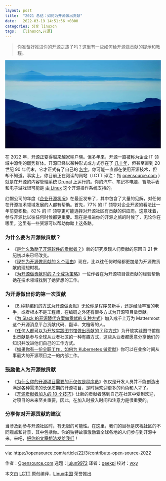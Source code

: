 ```yaml
---
layout: post
title:	"2021 总结：如何为开源做出贡献"
date:	2022-03-19 14:51:56 +0800 
categories:	分享 linuxcn 
tags:	[linuxcn,开源]
---
```




> 
> 你准备好推进你的开源之旅了吗？这里有一些如何给开源做贡献的提示和教程。
> 
> 
> 


![](/Asserts/Images/album/202203/19/145149b9uvnnrkfnuzm7uf.jpg "Working from home at a laptop")


在 2022 年，开源正变得越来越家喻户晓。但多年来，开源一直被称为企业 IT 领域中潦倒的弱势群体。开源已经以某种形式或方式存在了 [几十年](https://www.redhat.com/en/topics/open-source/what-is-open-source#the-history-of-open-source?intcmp=7013a000002qLH8AAM)，但甚至直到 20 世纪 90 年代末，它才正式有了自己的 [名字](https://opensource.com/article/18/2/coining-term-open-source-software)。你可能一直都在使用开源技术，但却不知道。事实上，你目前正在阅读的网站（LCTT 译注：指 [opensource.com](http://opensource.com) ）就是在开源的内容管理系统 [Drupal](https://opensource.com/tags/drupal) 上运行的。你的汽车、笔记本电脑、智能手表和电子游戏很可能是 [由 Linux](https://opensource.com/article/19/8/everyday-tech-runs-linux) 这个开源操作系统支持的。


红帽公司的年度《[企业开源状况](https://www.redhat.com/en/enterprise-open-source-report/2022?intcmp=7013a000002qLH8AAM)》在最近发布了，其中包含了大量的见解，对任何在开源技术领域发展的人都有帮助。首先，77% 的 IT 领导对企业开源的看法比一年前更积极，82% 的 IT 领导更可能选择对开源社区有贡献的供应商。这意味着，参与开源比以往任何时候都更重要。现在是推进你的开源之旅的时候了，无论你在哪里。这里有一些资源可以帮助你踏上这条路。


### 为什么要为开源做贡献？


* 《[是什么激励了开源软件的贡献者？](https://opensource.com/article/21/4/motivates-open-source-contributors)》新的研究发现人们贡献的原因自 21 世纪初以来已经改变。
* 《[现在为开源做贡献的 3 个理由](https://opensource.com/article/20/6/why-contribute-open-source)》现在，比以往任何时候都更加是为开源做贡献的理想时机。
* 《[为开源做贡献时的 7 个成功策略](https://opensource.com/article/22/1/open-source-contributions-career)》一位作者在为开源项目做贡献的经验帮助她在技术领域找到了她梦想的工作。


### 为开源做出你的第一次贡献


* 《[8 种非编码的方式为开源做贡献](https://opensource.com/life/16/1/8-ways-contribute-open-source-without-writing-code)》无论你是程序员新手，还是经验丰富的老手，或者根本不是工程师，在编码之外还有很多方式为开源项目做贡献。
* 《[为 Slack 的开源替代方案做贡献的 6 种方式](https://opensource.com/article/20/7/mattermost)》加入成千上万为 Mattermost 这个开源消息平台贡献代码、翻译、文档等的人。
* 《[任何人都可以为开放实践图书馆做出贡献的 7 种方式](https://opensource.com/article/21/10/open-practice-library)》为开放实践图书馆做出贡献是参与全球从业者社区的一种有趣方式，这些从业者都愿意分享他们的知识并改进他们自己的工作方式。
* 《[如果你有一份全职工作，如何为 Kubernetes 做贡献](https://opensource.com/article/19/11/how-contribute-kubernetes)》你可以在业余时间从事最大的开源项目之一的内部工作。


### 鼓励他人为开源做贡献


* 《[为什么你的开源项目需要的不仅仅是程序员](https://opensource.com/article/20/9/open-source-role-diversity)》仅仅是开发人员并不能创造出满足各种需求的长保质期的开源项目，是时候欢迎更多的角色和人才了。
* 《[开源贡献者加入的 10 个技巧](https://opensource.com/article/19/12/open-source-contributors)》让新的贡献者感到自己在社区中受到欢迎，对项目的未来至关重要，因此，在加入时投入时间和注意力是很重要的。


### 分享你对开源贡献的建议


当涉及到参与开源社区时，有无限的可能性。在这里，我们的目标是庆祝社区的不同观点和背景，其中包括你。你的独特故事激励着全球各地的人们参与到开源中来。来吧，[把你的文章想法发给我们](/article-14335-1.html)！




---


via: <https://opensource.com/article/22/3/contribute-open-source-2022>


作者：[Opensource.com](https://opensource.com/users/admin) 选题：[lujun9972](https://github.com/lujun9972) 译者：[geekpi](https://github.com/geekpi) 校对：[wxy](https://github.com/wxy)


本文由 [LCTT](https://github.com/LCTT/TranslateProject) 原创编译，[Linux中国](https://linux.cn/) 荣誉推出
